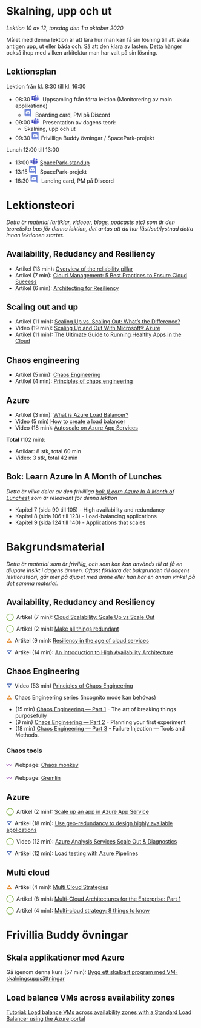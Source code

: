 # Skalning, upp och ut

*Lektion 10 av 12, torsdag den 1:a oktober 2020*

Målet med denna lektion är att lära hur man kan få sin lösning till att skala antigen upp, ut eller båda och. Så att den klara av lasten. Detta hänger också ihop med vilken arkitektur man har valt på sin lösning.

## Lektionsplan
Lektion från kl. 8:30 till kl. 16:30

* 08:30 <img style="margin-right:0.5em;" src="assets/images/teams18.png"  alt="Teams"/> Uppsamling från förra lektion (Monitorering av moln applikatione)
  * <img style="margin-right:0.5em;" src="assets/images/discord18.png" alt="Discord"/> Boarding card, PM på Discord
* 09:00 <img style="margin-right:0.5em;" src="assets/images/teams18.png"  alt="Teams"/> Presentation av dagens teori: 
  * Skalning, upp och ut
* 09:30 <img style="margin-right:0.5em;" src="assets/images/discord18.png" alt="Discord"/>Frivilliga Buddy övningar / SpacePark-projekt

Lunch 12:00 till 13:00

* 13:00 <img style="margin-right:0.5em;" src="assets/images/teams18.png" alt="Teams"/>[SpacePark-standup](project_standup.md)
* 13:15 <img style="margin-right:0.5em;" src="assets/images/discord18.png" alt="Discord"/> SpacePark-projekt
* 16:30 <img style="margin-right:0.5em;" src="assets/images/discord18.png" alt="Discord"/> Landing card, PM på Discord

# Lektionsteori
*Detta är material (artiklar, videoer, blogs, podcasts etc) som är den teoretiska bas för denna lektion, det antas att du har läst/set/lystnad detta innan lektionen starter.*

## Availability, Redudancy and Resiliency

* Artikel (13 min): [Overview of the reliability pillar](https://docs.microsoft.com/en-us/azure/architecture/framework/resiliency/overview)
* Artikel (7 min): [Cloud Management: 5 Best Practices to Ensure Cloud Success](https://daydigital.com/cloud-management-best-practices)
* Artikel (6 min): [Architecting for Resiliency](https://medium.com/capital-one-tech/architecting-for-resiliency-9ec663db5c94)

## Scaling out and up

* Artikel (11 min): [Scaling Up vs. Scaling Out: What’s the Difference?](https://pagely.com/blog/scaling-up-vs-scaling-out/)
* Video (19 min): [Scaling Up and Out With Microsoft® Azure](https://www.youtube.com/watch?v=Oy32KEeREVI)
* Artikel (11 min): [The Ultimate Guide to Running Healthy Apps in the Cloud](https://azure.github.io/AppService/2020/05/15/Robust-Apps-for-the-cloud.html)

## Chaos engineering

* Artikel (5 min): [Chaos Engineering](https://docs.microsoft.com/en-us/azure/architecture/framework/resiliency/chaos-engineering)
* Artikel (4 min): [Principles of chaos engineering](https://principlesofchaos.org/)

## Azure

* Artikel (3 min): [What is Azure Load Balancer?](https://docs.microsoft.com/en-us/azure/load-balancer/load-balancer-overview)
* Video (5 min) [How to create a load balancer](https://www.youtube.com/watch?v=-VMPzVoo5Nk)
* Video (18 min): [Autoscale on Azure App Services](https://www.youtube.com/watch?v=7SlUWlzpTS4)

**Total** (102 min):

- Artiklar: 8 stk, total 60 min
- Video: 3 stk, total 42 min

## Bok: Learn Azure In A Month of Lunches

*Detta är vilka delar av den frivilliga [bok (Learn Azure In A Month of Lunches)](info_learningmaterial.md) som är releavant för denna lektion*

* Kapitel 7 (sida 90 till 105) - High availability and redundancy
* Kapitel 8 (sida 106 till 123) - Load-balancing applications
* Kapitel 9 (sida 124 till 140) - Applications that scales

# Bakgrundsmaterial

*Detta är material som är frivillig, och som kan kan används till at få en djupare insikt i dagens ämnen. Oftast förklara det bakgrunden till dagens lektionsteori, går mer på djupet med ämne eller han har en annan vinkel på det samma material.*

## Availability, Redudancy and Resiliency

<span style="color:#7EAE42; font-weight: 900; margin-right:0.5em;">&#9711;</span>Artikel (7 min): [Cloud Scalability: Scale Up vs Scale Out](https://blog.turbonomic.com/blog/on-technology/cloud-scalability-scale-vs-scale)

<span style="color:#7EAE42; font-weight: 900; margin-right:0.5em;">&#9711;</span>Artikel (2 min): [Make all things redundant](https://docs.microsoft.com/en-us/azure/architecture/guide/design-principles/redundancy)

<span style="color:#E78E35; font-weight: 900; margin-right:0.5em;">&#9651;</span>Artikel (9 min): [Resiliency in the age of cloud services](https://www.networkworld.com/article/3238509/resiliency-in-the-age-of-cloud-services.html)

<span style="color:#5874B9; font-weight: 900; margin-right:0.5em;">&#9661;</span>Artikel (14 min): [An introduction to High Availability Architecture](https://www.getfilecloud.com/blog/an-introduction-to-high-availability-architecture/)

## Chaos Engineering

<span style="color:#5874B9; font-weight: 900; margin-right:0.5em;">&#9661;</span>Video (53 min) [Principles of Chaos Engineering](https://www.youtube.com/watch?v=6ilMZqKdMMU)

<span style="color:#E78E35; font-weight: 900; margin-right:0.5em;">&#9651;</span>Chaos Engineering series (incognito mode kan behövas)

* (15 min) [Chaos Engineering — Part 1](https://medium.com/@adhorn/chaos-engineering-ab0cc9fbd12a) - The art of breaking things purposefully
* (9 min) [Chaos Engineering — Part 2](https://medium.com/@adhorn/chaos-engineering-part-2-b9c78a9f3dde) - Planning your first experiment
* (18 min) [Chaos Engineering — Part 3](https://medium.com/@adhorn/chaos-engineering-part-3-61579e41edd8) - Failure Injection — Tools and Methods.

### Chaos tools

<span style="color:#9F58B9; font-weight: 900; margin-right:0.5em;">&#12336;</span>Webpage: [Chaos monkey](https://netflix.github.io/chaosmonkey/)

<span style="color:#9F58B9; font-weight: 900; margin-right:0.5em;">&#12336;</span>Webpage: [Gremlin](https://www.gremlin.com/get-started/?ref=docs)

## Azure 

<span style="color:#7EAE42; font-weight: 900; margin-right:0.5em;">&#9711;</span>Artikel (2 min): [Scale up an app in Azure App Service](https://docs.microsoft.com/en-us/azure/app-service/manage-scale-up)

<span style="color:#5874B9; font-weight: 900; margin-right:0.5em;">&#9661;</span>Artikel (18 min): [Use geo-redundancy to design highly available applications](https://docs.microsoft.com/en-us/azure/storage/common/geo-redundant-design)

<span style="color:#7EAE42; font-weight: 900; margin-right:0.5em;">&#9711;</span>Video (12 min): [Azure Analysis Services Scale Out & Diagnostics](https://www.youtube.com/watch?v=j_lnbxwjgyw)

<span style="color:#5874B9; font-weight: 900; margin-right:0.5em;">&#9661;</span>Artikel (12 min): [Load testing with Azure Pipelines](https://k6.io/blog/integrating-load-testing-with-azure-pipelines)

## Multi cloud

<span style="color:#E78E35; font-weight: 900; margin-right:0.5em;">&#9651;</span>Artikel (4 min): [Multi Cloud Strategies](https://medium.com/@shunvel/multi-cloud-strategies-338cf81313a2)

<span style="color:#7EAE42; font-weight: 900; margin-right:0.5em;">&#9711;</span>Artikel (8 min): [Multi-Cloud Architectures for the Enterprise: Part 1](https://medium.com/swlh/multi-cloud-architectures-for-the-enterprise-part-1-623530b6b4c4)

<span style="color:#7EAE42; font-weight: 900; margin-right:0.5em;">&#9711;</span>Artikel (4 min): [Multi-cloud strategy: 8 things to know](https://enterprisersproject.com/article/2017/9/multi-cloud-strategy-8-things-know)

# Frivillia Buddy övningar

## Skala applikationer med Azure

Gå igenom denna kurs (57 min): [Bygg ett skalbart program med VM-skalningsuppsättningar](https://docs.microsoft.com/sv-se/learn/modules/build-app-with-scale-sets/)

## Load balance VMs across availability zones

[Tutorial: Load balance VMs across availability zones with a Standard Load Balancer using the Azure portal](https://docs.microsoft.com/en-us/azure/load-balancer/tutorial-load-balancer-standard-public-zone-redundant-portal)

